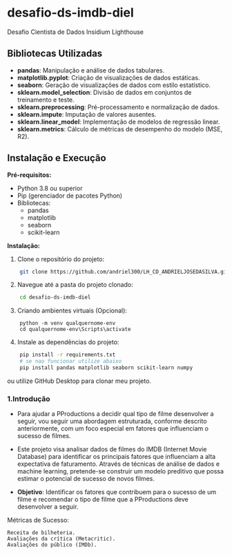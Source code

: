 # desafio-ds-imdb-diel

Desafio Cientista de Dados Insidium Lighthouse

## Bibliotecas Utilizadas

- **pandas**: Manipulação e análise de dados tabulares.
- **matplotlib.pyplot**: Criação de visualizações de dados estáticas.
- **seaborn**: Geração de visualizações de dados com estilo estatístico.
- **sklearn.model_selection**: Divisão de dados em conjuntos de treinamento e teste.
- **sklearn.preprocessing**: Pré-processamento e normalização de dados.
- **sklearn.impute**: Imputação de valores ausentes.
- **sklearn.linear_model**: Implementação de modelos de regressão linear.
- **sklearn.metrics**: Cálculo de métricas de desempenho do modelo (MSE, R2).

## Instalação e Execução

**Pré-requisitos:**

- Python 3.8 ou superior
- Pip (gerenciador de pacotes Python)
- Bibliotecas:
  - pandas
  - matplotlib
  - seaborn
  - scikit-learn

**Instalação:**

1. Clone o repositório do projeto:

```bash
    git clone https://github.com/andriel300/LH_CD_ANDRIELJOSEDASILVA.git
```

2. Navegue até a pasta do projeto clonado:

```bash
    cd desafio-ds-imdb-diel
```

3. Criando ambientes virtuais (Opcional):

```shell
    python -m venv qualquernome-env
    cd qualquernome-env\Scripts\activate
```

4. Instale as dependências do projeto:

```bash
    pip install -r requirements.txt
    # se nao funcionar utilize abaixo
    pip install pandas matplotlib seaborn scikit-learn numpy
```

ou utilize GitHub Desktop para clonar meu projeto.

### 1.Introdução

- Para ajudar a PProductions a decidir qual tipo de filme desenvolver a seguir, vou seguir uma abordagem estruturada, conforme descrito anteriormente, com um foco especial em fatores que influenciam o sucesso de filmes.
- Este projeto visa analisar dados de filmes do IMDB (Internet Movie Database) para identificar os principais fatores que influenciam a alta expectativa de faturamento. Através de técnicas de análise de dados e machine learning, pretende-se construir um modelo preditivo que possa estimar o potencial de sucesso de novos filmes.

- **Objetivo**: Identificar os fatores que contribuem para o sucesso de um filme e recomendar o tipo de filme que a PProductions deve desenvolver a seguir.

Métricas de Sucesso:

    Receita de bilheteria.
    Avaliações da crítica (Metacritic).
    Avaliações do público (IMDb).
